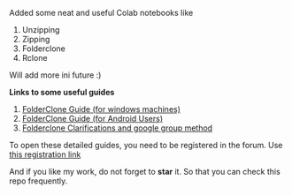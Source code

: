 Added some neat and useful Colab notebooks like 

1. Unzipping
2. Zipping
3. Folderclone
4. Rclone

Will add more ini future :)

**Links to some useful guides**

1. [FolderClone Guide (for windows machines)](https://warezforums.com/Thread-GUIDE-FOLDERCLONE-Bypass-750GB-day-limit-and-backup-all-contents-to-a-TD-in-1-go)
2. [FolderClone Guide (for Android Users)](https://warezforums.com/Thread-GUIDE-Folderclone-on-Android-Both-setting-up-and-running)
3. [Folderclone Clarifications and google group method](https://warezforums.com/Thread-GUIDE-Folderclone-Tips-Tricks-and-Clarifications-must-watch-for-FC-Users)

To open these detailed guides, you need to be registered in the forum. Use [this registration link](https://warezforums.com/member.php?action=register&referrer=2915 "WF Registration link")

And if you like my work, do not forget to **star** it. So that you can check this repo frequently.
